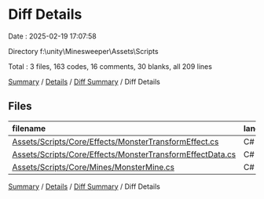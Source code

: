 # Diff Details

Date : 2025-02-19 17:07:58

Directory f:\\unity\\Minesweeper\\Assets\\Scripts

Total : 3 files,  163 codes, 16 comments, 30 blanks, all 209 lines

[Summary](results.md) / [Details](details.md) / [Diff Summary](diff.md) / Diff Details

## Files
| filename | language | code | comment | blank | total |
| :--- | :--- | ---: | ---: | ---: | ---: |
| [Assets/Scripts/Core/Effects/MonsterTransformEffect.cs](/Assets/Scripts/Core/Effects/MonsterTransformEffect.cs) | C# | 112 | 16 | 23 | 151 |
| [Assets/Scripts/Core/Effects/MonsterTransformEffectData.cs](/Assets/Scripts/Core/Effects/MonsterTransformEffectData.cs) | C# | 43 | 0 | 7 | 50 |
| [Assets/Scripts/Core/Mines/MonsterMine.cs](/Assets/Scripts/Core/Mines/MonsterMine.cs) | C# | 8 | 0 | 0 | 8 |

[Summary](results.md) / [Details](details.md) / [Diff Summary](diff.md) / Diff Details